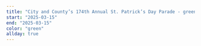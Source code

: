 ```yaml
---
title: "City and County’s 174th Annual St. Patrick’s Day Parade - green"
start: "2025-03-15"
end: "2025-03-15"
color: "green"
allday: true
---
```


